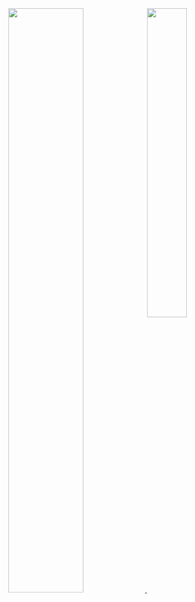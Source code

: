 ##
<div>
  <a href="https://github.com/Jozalack">
   <img width="55%" src="https://github-readme-stats.vercel.app/api?username=Jozalack&show_icons=true&theme=dark&include_all_commits=true&count_private=true"/>
   <img width="40%"  align="top" src="https://github-readme-stats.vercel.app/api/top-langs/?username=Jozalack&layout=compact&langs_count=6&theme=dark"/>
  </a>
</div>
  
  ##
